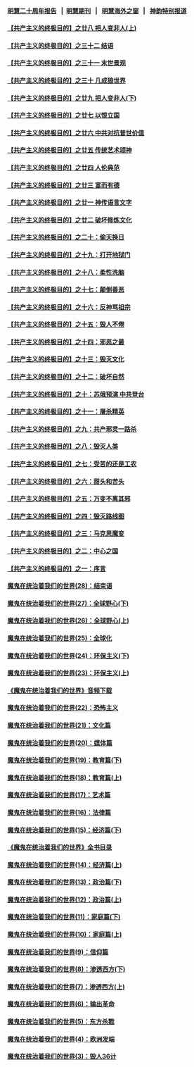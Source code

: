 #### [明慧二十周年报告](https://github.com/gfw-breaker/mh-reports/blob/master/README.md?t=07161835) &nbsp;&nbsp;|&nbsp;&nbsp;[明慧期刊](https://github.com/gfw-breaker/mh-qikan) &nbsp;&nbsp;|&nbsp;&nbsp; [明慧海外之窗](https://github.com/gfw-breaker/mh-news/blob/master/README.md?t=07161835) &nbsp;&nbsp;|&nbsp;&nbsp; [神韵特别报道](https://github.com/gfw-breaker/mh-news/blob/master/shenyun.md?t=07161835) 

#### [【共产主义的终极目的】之廿八 把人变非人(上)](../pages/nsc422/n11340492.md?t=07161835) 

#### [【共产主义的终极目的】之三十二 结语](../pages/nsc422/n11360535.md?t=07161835) 

#### [【共产主义的终极目的】之三十一 末世景观](../pages/nsc422/n11351129.md?t=07161835) 

#### [【共产主义的终极目的】之三十 几成狼世界](../pages/nsc422/n11348280.md?t=07161835) 

#### [【共产主义的终极目的】之廿九 把人变非人(下)](../pages/nsc422/n11344140.md?t=07161835) 

#### [【共产主义的终极目的】之廿七 以恨立国](../pages/nsc422/n11336944.md?t=07161835) 

#### [【共产主义的终极目的】之廿六 中共对抗普世价值](../pages/nsc422/n11324785.md?t=07161835) 

#### [【共产主义的终极目的】之廿五 传统艺术颂神](../pages/nsc422/n11296396.md?t=07161835) 

#### [【共产主义的终极目的】之廿四 人伦典范](../pages/nsc422/n11296397.md?t=07161835) 

#### [【共产主义的终极目的】之廿三 富而有德](../pages/nsc422/n11283598.md?t=07161835) 

#### [【共产主义的终极目的】之廿一 神传语言文字](../pages/nsc422/n11263265.md?t=07161835) 

#### [【共产主义的终极目的】之廿二 破坏修炼文化](../pages/nsc422/n11245728.md?t=07161835) 

#### [【共产主义的终极目的】之二十：偷天换日](../pages/nsc422/n11238846.md?t=07161835) 

#### [【共产主义的终极目的】之十九：打开地狱门](../pages/nsc422/n11206376.md?t=07161835) 

#### [【共产主义的终极目的】之十八：柔性洗脑](../pages/nsc422/n11199994.md?t=07161835) 

#### [【共产主义的终极目的】之十七：颠倒善恶](../pages/nsc422/n11179782.md?t=07161835) 

#### [【共产主义的终极目的】之十六：反神骂祖宗](../pages/nsc422/n11166798.md?t=07161835) 

#### [【共产主义的终极目的】之十五：毁人不倦](../pages/nsc422/n11166792.md?t=07161835) 

#### [【共产主义的终极目的】之十四：邪恶之最](../pages/nsc422/n11150249.md?t=07161835) 

#### [【共产主义的终极目的】之十三：毁灭文化](../pages/nsc422/n11135227.md?t=07161835) 

#### [【共产主义的终极目的】之十二：破坏自然](../pages/nsc422/n11135214.md?t=07161835) 

#### [【共产主义的终极目的】之十：苏俄预演 中共登台](../pages/nsc422/n11118424.md?t=07161835) 

#### [【共产主义的终极目的】之十一：屠杀精英](../pages/nsc422/n11118442.md?t=07161835) 

#### [【共产主义的终极目的】之九：共产邪灵一路杀](../pages/nsc422/n11114139.md?t=07161835) 

#### [【共产主义的终极目的】之八：毁灭人类](../pages/nsc422/n11108503.md?t=07161835) 

#### [【共产主义的终极目的】之七：受苦的还是工农](../pages/nsc422/n11101809.md?t=07161835) 

#### [【共产主义的终极目的】之六：甜头和苦头](../pages/nsc422/n11096971.md?t=07161835) 

#### [【共产主义的终极目的】之五：万变不离其邪](../pages/nsc422/n11091285.md?t=07161835) 

#### [【共产主义的终极目的】之四：毁灭路线图](../pages/nsc422/n11086284.md?t=07161835) 

#### [【共产主义的终极目的】之三：马克思魔变](../pages/nsc422/n11061941.md?t=07161835) 

#### [【共产主义的终极目的】之二：中心之国](../pages/nsc422/n11047728.md?t=07161835) 

#### [【共产主义的终极目的】之一：序言](../pages/nsc422/n11086077.md?t=07161835) 

#### [魔鬼在统治着我们的世界(28)：结束语](../pages/nsc422/n10936246.md?t=07161835) 

#### [魔鬼在统治着我们的世界(27)：全球野心(下)](../pages/nsc422/n10928319.md?t=07161835) 

#### [魔鬼在统治着我们的世界(26)：全球野心(上)](../pages/nsc422/n10900318.md?t=07161835) 

#### [魔鬼在统治着我们的世界(25)：全球化](../pages/nsc422/n10788205.md?t=07161835) 

#### [魔鬼在统治着我们的世界(24)：环保主义(下)](../pages/nsc422/n10695307.md?t=07161835) 

#### [魔鬼在统治着我们的世界(23)：环保主义(上)](../pages/nsc422/n10688613.md?t=07161835) 

#### [《魔鬼在统治着我们的世界》音频下载](../pages/nsc422/n10635553.md?t=07161835) 

#### [魔鬼在统治着我们的世界(22)：恐怖主义](../pages/nsc422/n10614727.md?t=07161835) 

#### [魔鬼在统治着我们的世界(21)：文化篇](../pages/nsc422/n10597706.md?t=07161835) 

#### [魔鬼在统治着我们的世界(20)：媒体篇](../pages/nsc422/n10586579.md?t=07161835) 

#### [魔鬼在统治着我们的世界(19)：教育篇(下)](../pages/nsc422/n10564808.md?t=07161835) 

#### [魔鬼在统治着我们的世界(18)：教育篇(上)](../pages/nsc422/n10526970.md?t=07161835) 

#### [魔鬼在统治着我们的世界(17)：艺术篇](../pages/nsc422/n10499093.md?t=07161835) 

#### [魔鬼在统治着我们的世界(16)：法律篇](../pages/nsc422/n10485969.md?t=07161835) 

#### [魔鬼在统治着我们的世界(15)：经济篇(下)](../pages/nsc422/n10469975.md?t=07161835) 

#### [《魔鬼在统治着我们的世界》全书目录](../pages/nsc422/n10464261.md?t=07161835) 

#### [魔鬼在统治着我们的世界(14)：经济篇(上)](../pages/nsc422/n10457370.md?t=07161835) 

#### [魔鬼在统治着我们的世界(13)：政治篇(下)](../pages/nsc422/n10448270.md?t=07161835) 

#### [魔鬼在统治着我们的世界(12)：政治篇(上)](../pages/nsc422/n10444576.md?t=07161835) 

#### [魔鬼在统治着我们的世界(11)：家庭篇(下)](../pages/nsc422/n10440961.md?t=07161835) 

#### [魔鬼在统治着我们的世界(10)：家庭篇(上)](../pages/nsc422/n10435448.md?t=07161835) 

#### [魔鬼在统治着我们的世界(9)：信仰篇](../pages/nsc422/n10432159.md?t=07161835) 

#### [魔鬼在统治着我们的世界(8)：渗透西方(下)](../pages/nsc422/n10429603.md?t=07161835) 

#### [魔鬼在统治着我们的世界(7)：渗透西方(上)](../pages/nsc422/n10426013.md?t=07161835) 

#### [魔鬼在统治着我们的世界(6)：输出革命](../pages/nsc422/n10421536.md?t=07161835) 

#### [魔鬼在统治着我们的世界(5)：东方杀戮](../pages/nsc422/n10417707.md?t=07161835) 

#### [魔鬼在统治着我们的世界(4)：欧洲发端](../pages/nsc422/n10414890.md?t=07161835) 

#### [魔鬼在统治着我们的世界(3)：毁人36计](../pages/nsc422/n10411583.md?t=07161835) 

